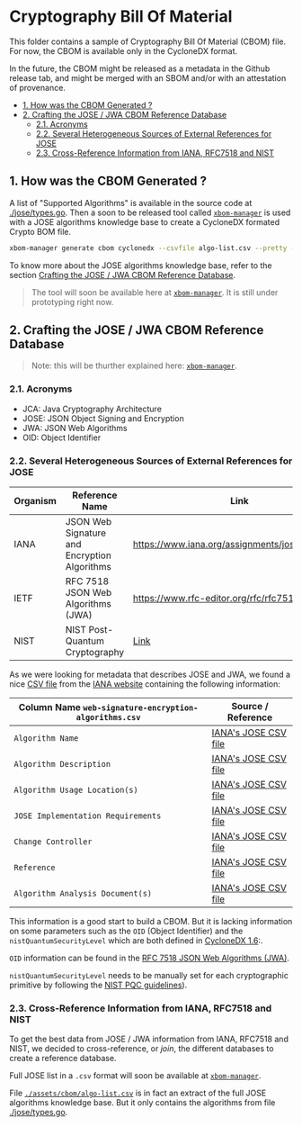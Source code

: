 # Cryptography Bill Of Material

This folder contains a sample of Cryptography Bill Of Material (CBOM) file. For now, the CBOM is
available only in the CycloneDX format.

In the future, the CBOM might be released as a metadata in the Github release tab, and might be
merged with an SBOM and/or with an attestation of provenance.

- [1. How was the CBOM Generated ?](#1-how-was-the-cbom-generated-)
- [2. Crafting the JOSE / JWA CBOM Reference Database](#2-crafting-the-jose--jwa-cbom-reference-database)
  - [2.1. Acronyms](#21-acronyms)
  - [2.2. Several Heterogeneous Sources of External References for JOSE](#22-several-heterogeneous-sources-of-external-references-for-jose)
  - [2.3. Cross-Reference Information from IANA, RFC7518 and NIST](#23-cross-reference-information-from-iana-rfc7518-and-nist)


## 1. How was the CBOM Generated ?

A list of "Supported Algorithms" is available in the source code at [./jose/types.go](./jose/types.go).
Then a soon to be released tool called [`xbom-manager`](https://wwww.github.com/ThalesGroup/xbom-manager)
is used with a JOSE algorithms knowledge base to create a CycloneDX formated Crypto BOM file.

```bash
xbom-manager generate cbom cyclonedx --csvfile algo-list.csv --pretty --spec-version 1.6 > cbom.cyclonedx.json
```

To know more about the JOSE algorithms knowledge base, refer to the section
[Crafting the JOSE / JWA CBOM Reference Database](#2-crafting-the-jose--jwa-cbom-reference-database).

> The tool will soon be available here at [`xbom-manager`](https://wwww.github.com/ThalesGroup/xbom-manager). It is still under prototyping right now.

## 2. Crafting the JOSE / JWA CBOM Reference Database

> Note: this will be thurther explained here: [`xbom-manager`](https://wwww.github.com/ThalesGroup/xbom-manager).

### 2.1. Acronyms

- JCA: Java Cryptography Architecture
- JOSE: JSON Object Signing and Encryption
- JWA: JSON Web Algorithms
- OID: Object Identifier

### 2.2. Several Heterogeneous Sources of External References for JOSE

| Organism | Reference Name                               | Link                                                                                                                                                          |
|----------|----------------------------------------------|---------------------------------------------------------------------------------------------------------------------------------------------------------------|
| IANA     | JSON Web Signature and Encryption Algorithms | <https://www.iana.org/assignments/jose/jose.xhtml>                                                                                                              |
| IETF     | RFC 7518 JSON Web Algorithms (JWA)           | <https://www.rfc-editor.org/rfc/rfc7518>                                                                                                                        |
| NIST     | NIST Post-Quantum Cryptography               | [Link](https://csrc.nist.gov/projects/post-quantum-cryptography/post-quantum-cryptography-standardization/evaluation-criteria/security-(evaluation-criteria)) |

As we were looking for metadata that describes JOSE and JWA, we found a nice
[CSV file](https://www.iana.org/assignments/jose/web-signature-encryption-algorithms.csv)
from the [IANA website](https://www.iana.org/assignments/jose/jose.xhtml)
containing the following information:

| Column Name `web-signature-encryption-algorithms.csv` | Source / Reference                                                                                    |
|-------------------------------------------------------|-------------------------------------------------------------------------------------------------------|
| `Algorithm Name`                                      | [IANA's JOSE CSV file](https://www.iana.org/assignments/jose/web-signature-encryption-algorithms.csv) |
| `Algorithm Description`                               | [IANA's JOSE CSV file](https://www.iana.org/assignments/jose/web-signature-encryption-algorithms.csv) |
| `Algorithm Usage Location(s)`                         | [IANA's JOSE CSV file](https://www.iana.org/assignments/jose/web-signature-encryption-algorithms.csv) |
| `JOSE Implementation Requirements`                    | [IANA's JOSE CSV file](https://www.iana.org/assignments/jose/web-signature-encryption-algorithms.csv) |
| `Change Controller`                                   | [IANA's JOSE CSV file](https://www.iana.org/assignments/jose/web-signature-encryption-algorithms.csv) |
| `Reference`                                           | [IANA's JOSE CSV file](https://www.iana.org/assignments/jose/web-signature-encryption-algorithms.csv) |
| `Algorithm Analysis Document(s)`                      | [IANA's JOSE CSV file](https://www.iana.org/assignments/jose/web-signature-encryption-algorithms.csv) |

This information is a good start to build a CBOM. But it is lacking
information on some parameters such as the `OID` (Object Identifier) and the
`nistQuantumSecurityLevel` which are both defined in
[CycloneDX 1.6](https://github.com/CycloneDX/specification/blob/master/schema/bom-1.6.schema.json):.

`OID` information can be found in the
[RFC 7518 JSON Web Algorithms (JWA)](https://www.rfc-editor.org/rfc/rfc7518).

`nistQuantumSecurityLevel` needs to be manually set for each cryptographic
primitive by following the [NIST PQC guidelines](https://csrc.nist.gov/projects/post-quantum-cryptography/post-quantum-cryptography-standardization/evaluation-criteria/security-(evaluation-criteria))).

### 2.3. Cross-Reference Information from IANA, RFC7518 and NIST

To get the best data from JOSE / JWA information from IANA, RFC7518 and NIST, we
decided to cross-reference, or _join_, the different databases to create a
reference database.

Full JOSE list in a `.csv` format will soon be available at [`xbom-manager`](https://wwww.github.com/ThalesGroup/xbom-manager).

File [`./assets/cbom/algo-list.csv`](./assets/cbom/algo-list.csv) is in fact an extract of the full
JOSE algorithms knowledge base. But it only contains the algorithms from file
[./jose/types.go](./jose/types.go).